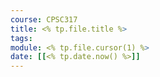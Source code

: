 ```yaml
---
course: CPSC317
title: <% tp.file.title %>
tags:
module: <% tp.file.cursor(1) %>
date: [[<% tp.date.now() %>]]
---
```

